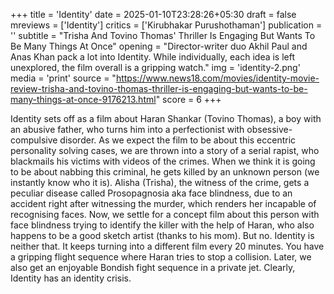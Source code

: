 +++
title = 'Identity'
date = 2025-01-10T23:28:26+05:30
draft = false
mreviews = ['Identity']
critics = ['Kirubhakar Purushothaman']
publication = ''
subtitle = "Trisha And Tovino Thomas' Thriller Is Engaging But Wants To Be Many Things At Once"
opening = "Director-writer duo Akhil Paul and Anas Khan pack a lot into Identity. While individually, each idea is left unexplored, the film overall is a gripping watch."
img = 'identity-2.png'
media = 'print'
source = "https://www.news18.com/movies/identity-movie-review-trisha-and-tovino-thomas-thriller-is-engaging-but-wants-to-be-many-things-at-once-9176213.html"
score = 6
+++

Identity sets off as a film about Haran Shankar (Tovino Thomas), a boy with an abusive father, who turns him into a perfectionist with obsessive-compulsive disorder. As we expect the film to be about this eccentric personality solving cases, we are thrown into a story of a serial rapist, who blackmails his victims with videos of the crimes. When we think it is going to be about nabbing this criminal, he gets killed by an unknown person (we instantly know who it is). Alisha (Trisha), the witness of the crime, gets a peculiar disease called Prosopagnosia aka face blindness, due to an accident right after witnessing the murder, which renders her incapable of recognising faces. Now, we settle for a concept film about this person with face blindness trying to identify the killer with the help of Haran, who also happens to be a good sketch artist (thanks to his mom). But no. Identity is neither that. It keeps turning into a different film every 20 minutes. You have a gripping flight sequence where Haran tries to stop a collision. Later, we also get an enjoyable Bondish fight sequence in a private jet. Clearly, Identity has an identity crisis.
